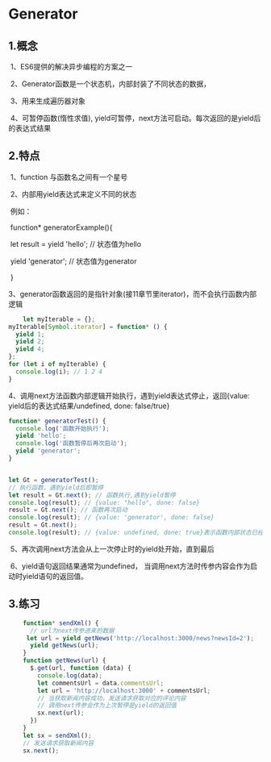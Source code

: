 # Generator

## 1.概念

​      1、ES6提供的解决异步编程的方案之一

​      2、Generator函数是一个状态机，内部封装了不同状态的数据，

​      3、用来生成遍历器对象

​      4、可暂停函数(惰性求值), yield可暂停，next方法可启动。每次返回的是yield后的表达式结果

## 2.特点

​      1、function 与函数名之间有一个星号

​      2、内部用yield表达式来定义不同的状态

​      例如：

​        function* generatorExample(){

​          let result = yield 'hello';  // 状态值为hello

​          yield 'generator'; // 状态值为generator

​        }

​      3、generator函数返回的是指针对象(接11章节里iterator)，而不会执行函数内部逻辑

```javascript
	let myIterable = {};
myIterable[Symbol.iterator] = function* () {
  yield 1;
  yield 2;
  yield 4;
};
for (let i of myIterable) {
  console.log(i); // 1 2 4
}
```



​      4、调用next方法函数内部逻辑开始执行，遇到yield表达式停止，返回{value: yield后的表达式结果/undefined, done: false/true}

```javascript
function* generatorTest() {
  console.log('函数开始执行');
  yield 'hello';
  console.log('函数暂停后再次启动');
  yield 'generator';
}


let Gt = generatorTest();
// 执行函数，遇到yield后即暂停
let result = Gt.next(); // 函数执行,遇到yield暂停
console.log(result); // {value: "hello", done: false}
result = Gt.next(); // 函数再次启动
console.log(result); // {value: 'generator', done: false}
result = Gt.next();
console.log(result); // {value: undefined, done: true}表示函数内部状态已经遍历完毕
```



​      5、再次调用next方法会从上一次停止时的yield处开始，直到最后

​      6、yield语句返回结果通常为undefined， 当调用next方法时传参内容会作为启动时yield语句的返回值。

## 3.练习

```javascript
    function* sendXml() {
      // url为next传参进来的数据
     let url = yield getNews('http://localhost:3000/news?newsId=2');
      yield getNews(url);
    }
    function getNews(url) {
      $.get(url, function (data) {
        console.log(data);
        let commentsUrl = data.commentsUrl;
        let url = 'http://localhost:3000' + commentsUrl;
        // 当获取新闻内容成功，发送请求获取对应的评论内容
        // 调用next传参会作为上次暂停是yield的返回值
        sx.next(url);
      })
    }
    let sx = sendXml();
    // 发送请求获取新闻内容
    sx.next();
```


